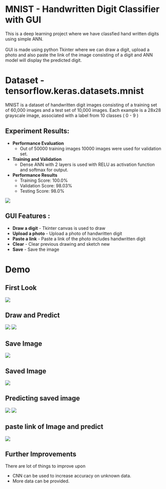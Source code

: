 # MNIST - Handwritten Digit Classifier with GUI


This is a deep learning project where we have classfied hand written digits using simple ANN. <br><br>GUI is made using python Tkinter where we can draw a digit, upload a photo and also paste the link of the image consisting of a digit and ANN model will display the predicted digit.

# Dataset - tensorflow.keras.datasets.mnist
MNIST is a dataset of handwritten digit images consisting of a training set of 60,000 images and a test set of 10,000 images. Each example is a 28x28 grayscale image, associated with a label from 10 classes ( 0 - 9 )


## Experiment Results:

 * **Performance Evaluation**
    * Out of 50000 training images 10000 images were used for validation set.
 * **Training and Validation**
    * Dense ANN with 2 layers is used with RELU as activation function and softmax for output.
 * **Performance Results**
    * Training Score: 100.0%
    * Validation Score: 98.03%
    * Testing Score: 98.0%

![](https://github.com/SahilSK202/MNIST_Digit_Classifier_GUI/blob/main/Output/9.jpg)


## GUI Features :

* **Draw a digit** - Tkinter canvas is used to draw
* **Upload a photo** - Upload a photo of handwritten digit
* **Paste a link** - Paste a link of the photo includes handwritten digit
* **Clear** - Clear previous drawing and sketch new
* **Save** -  Save the image

# Demo

## First Look
![](https://github.com/SahilSK202/MNIST_Digit_Classifier_GUI/blob/main/Output/1.jpg)

## Draw and Predict
![](https://github.com/SahilSK202/MNIST_Digit_Classifier_GUI/blob/main/Output/2.jpg)
![](https://github.com/SahilSK202/MNIST_Digit_Classifier_GUI/blob/main/Output/3.jpg)

## Save Image
![](https://github.com/SahilSK202/MNIST_Digit_Classifier_GUI/blob/main/Output/4.jpg)

## Saved Image
![](https://github.com/SahilSK202/MNIST_Digit_Classifier_GUI/blob/main/Output/5.jpg)

## Predicting saved image
![](https://github.com/SahilSK202/MNIST_Digit_Classifier_GUI/blob/main/Output/6.jpg)
![](https://github.com/SahilSK202/MNIST_Digit_Classifier_GUI/blob/main/Output/7.jpg)

## paste link of Image and predict
![](https://github.com/SahilSK202/MNIST_Digit_Classifier_GUI/blob/main/Output/8.jpg)


## Further Improvements
There are lot of things to improve upon

- CNN can be used to increase accuracy on unknown data. 
- More data can be provided.



